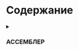 # Содержание

<details>
<summary> <H3>АССЕМБЛЕР</H3> </summary>
  
- *Системные вызовы*
  - [Системный вызов в Linux](./ASSEMBLY/asm.md) 
  
- *Регистры*   
  - [Registers x86-64](./ASSEMBLY/registers.md) 
</details>
